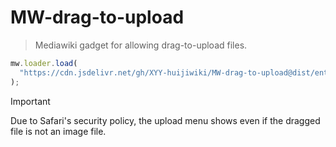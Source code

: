 # MW-drag-to-upload

> Mediawiki gadget for allowing drag-to-upload files.

```js
mw.loader.load(
  "https://cdn.jsdelivr.net/gh/XYY-huijiwiki/MW-drag-to-upload@dist/entry.js"
);
```

> [!important]
>
> Due to Safari's security policy, the upload menu shows even if the dragged file is not an image file.

